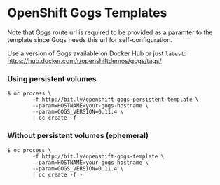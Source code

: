 OpenShift Gogs Templates
===
Note that Gogs route url is required to be provided as a paramter to the template since Gogs needs this url for self-configuration.

Use a version of Gogs available on Docker Hub or just ```latest```:
https://hub.docker.com/r/openshiftdemos/gogs/tags/

### Using persistent volumes

```
$ oc process \
        -f http://bit.ly/openshift-gogs-persistent-template \
        --param=HOSTNAME=your-gogs-hostname \
        --param=GOGS_VERSION=0.11.4 \
        | oc create -f -
```

### Without persistent volumes (ephemeral)

```
$ oc process \
        -f http://bit.ly/openshift-gogs-template \
        --param=HOSTNAME=your-gogs-hostname \
        --param=GOGS_VERSION=0.11.4 \
        | oc create -f -
```